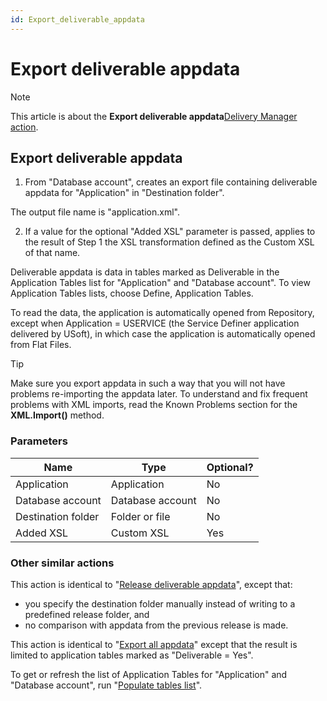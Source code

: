 ```yaml
---
id: Export_deliverable_appdata
---
```


# Export deliverable appdata



> [!NOTE]
> This article is about the **Export deliverable appdata**[Delivery Manager action](/docs/Continuous_delivery/Delivery_Manager_actions_by_name).

## **Export deliverable appdata**

1. From "Database account", creates an export file containing deliverable appdata for "Application" in "Destination folder".

The output file name is "application.xml".

2. If a value for the optional "Added XSL" parameter is passed, applies to the result of Step 1 the XSL transformation defined as the Custom XSL of that name.

Deliverable appdata is data in tables marked as Deliverable in the Application Tables list for "Application" and "Database account". To view Application Tables lists, choose Define, Application Tables.

To read the data, the application is automatically opened from Repository, except when Application = USERVICE (the Service Definer application delivered by USoft), in which case the application is automatically opened from Flat Files.

> [!TIP]
> Make sure you export appdata in such a way that you will not have problems re-importing the appdata later. To understand and fix frequent problems with XML imports, read the Known Problems section for the **XML.Import()** method.

### Parameters

|**Name**|**Type**|**Optional?**|
|--------|--------|--------|
|Application|Application|No      |
|Database account|Database account|No      |
|Destination folder|Folder or file|No      |
|Added XSL|Custom XSL|Yes     |



### Other similar actions

This action is identical to "[Release deliverable appdata](/docs/Continuous_delivery/Delivery_Manager_actions_by_name/Release_deliverable_appdata.md)", except that:

- you specify the destination folder manually instead of writing to a predefined release folder, and
- no comparison with appdata from the previous release is made.

This action is identical to "[Export all appdata](/docs/Continuous_delivery/Delivery_Manager_actions_by_name/Export_all_appdata.md)" except that the result is limited to application tables marked as "Deliverable = Yes".

To get or refresh the list of Application Tables for "Application" and "Database account", run "[Populate tables list](/docs/Continuous_delivery/Delivery_Manager_actions_by_name/Populate_tables_list.md)".